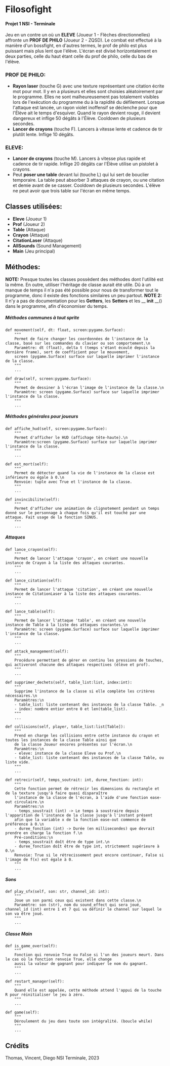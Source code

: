 # Filosofight

#### Projet 1 NSI - Terminale

Jeu en un contre un où un __ELEVE__ (Joueur 1 - Flèches directionnelles) affronte un __PROF DE PHILO__ (Joueur 2 - ZQSD).
Le combat est effectué à la manière d'un bossfight, en d'autres termes, le prof de philo est plus puissant mais plus lent que l'élève.
L'écran est divisé horizontalement en deux parties, celle du haut étant celle du prof de philo, celle du bas de l'élève.

### PROF DE PHILO:

- __Rayon laser__ (touche G) avec une texture représentant une citation écrite mot pour mot. Il y en a plusieurs et elles sont choisies aléatoirement par le programme. Elles ne sont malheureusement pas totalement visibles lors de l'exécution du programme du à la rapidité du défilement. Lorsque l'attaque est lancée, un rayon violet inoffensif se déclenche pour que l'Élève ait le temps d'esquiver. Quand le rayon devient rouge, il devient dangereux et inflige 50 dégâts à l'Élève. Cooldown de plusieurs secondes.
- __Lancer de crayons__ (touche F). Lancers à vitesse lente et cadence de tir plutôt lente. Inflige 10 dégâts.

### ELEVE:

- __Lancer de crayons__ (touche M). Lancers à vitesse plus rapide et cadence de tir rapide. Inflige 20 dégâts car l'Élève utilise un pistolet à crayons.
- Peut __poser une table__ devant lui (touche L) qui lui sert de bouclier temporaire. La table peut absorber 3 attaques de crayon, ou une citation et demie avant de se casser. Cooldown de plusieurs secondes. L'élève ne peut avoir que trois table sur l'écran en même temps.

## Classes utilisées:

- __Eleve__ (Joueur 1)
- __Prof__ (Joueur 2)
- __Table__ (Attaque)
- __Crayon__ (Attaque)
- __CitationLaser__ (Attaque)
- __AllSounds__ (Sound Management)
- __Main__ (Jeu principal)

## Méthodes:

__NOTE:__ Presque toutes les classes possèdent des méthodes dont l'utilité est la même. En outre, utiliser l'héritage de classe aurait été utile. Dû à un manque de temps il n'a pas été possible pour nous de transformer tout le programme, donc il existe des fonctions similaires un peu partout.
__NOTE 2:__ Il n'y a pas de documentation pour les __Getters__, les __Setters__ et les __ __init__ __() dans le programme, afin d'économiser du temps.

##### Méthodes communes à tout sprite

    def movement(self, dt: float, screen:pygame.Surface):
        """
        Permet de faire changer les coordonnées de l'instance de la classe, basé sur les commandes du clavier ou son comportement.\n
        Paramètre: dt (float), delta t (temps s'étant écoulé depuis la dernière frame), sert de coefficient pour le mouvement, 
        screen (pygame.Surface) surface sur laquelle imprimer l'instance de la classe.
        """
        ...
    
    def draw(self, screen:pygame.Surface):
        """
        Permet de dessiner à l'écran l'image de l'instance de la classe.\n
        Paramètre: screen (pygame.Surface) surface sur laquelle imprimer l'instance de la classe.
        """
        ...

##### Méthodes générales pour joueurs

    def affiche_hud(self, screen:pygame.Surface):
        """
        Permet d'afficher le HUD (affichage tête-haute).\n
        Paramètre:screen (pygame.Surface) surface sur laquelle imprimer l'instance de la classe.
        """
        ...

    def est_mort(self):
        """
        Permet de détecter quand la vie de l'instance de la classe est inférieure ou égale à 0.\n
        Renvoie: tuple avec True et l'instance de la classe.
        """
        ...

    def invincibilite(self):
        """
        Permet d'afficher une animation de clignotement pendant un temps donné sur le personnage à chaque fois qu'il est touché par une attaque. Fait usage de la fonction SINUS.
        """
        ...

##### Attaques

    def lance_crayon(self):
        """
        Permet de lancer l'attaque 'crayon', en créant une nouvelle instance de Crayon à la liste des attaques courantes.
        """
        ...

    def lance_citation(self):
        """
        Permet de lancer l'attaque 'citation', en créant une nouvelle instance de CitationLaser à la liste des attaques courantes.
        """
        ...

    def lance_table(self):
        """
        Permet de lancer l'attaque 'table', en créant une nouvelle instance de Table à la liste des attaques courantes.\n
        Paramètre: screen (pygame.Surface) surface sur laquelle imprimer l'instance de la classe.
        """
        ...

    def attack_management(self):
        """
        Procédure permettant de gérer en continu les pressions de touches, qui activeront chacune des attaques respectives (élève et prof).
        """
        ...

    def supprimer_dechets(self, table_list:list, index:int):
        """
        Supprime l'instance de la classe si elle complète les critères nécessaires.\n
        Paramètres:\n
        - table_list: liste contenant des instances de la classe Table. _n
        - index: nombre entier entre 0 et len(table_list).
        """
        ...

    def collisions(self, player, table_list:list[Table]):
        """
        Prend en charge les collisions entre cette instance du crayon et toutes les instances de la classe Table ainsi que
        de la classe Joueur encores présentes sur l'écran.\n
        Paramètres:\n
        - eleve: instance de la classe Eleve ou Prof.\n
        - table_list: liste contenant des instances de la classe Table, ou liste vide.
        """
        ...

    def retrecir(self, temps_soutrait: int, duree_fonction: int):
        """
        Cette fonction permet de rétrecir les dimensions du rectangle et de la texture jusqu'à faire quasi disparaître
        l'instance de la classe de l'écran, à l'aide d'une fonction ease-out circulaire.\n
        Paramètres:\n
        - temps_soustrait (int) -> Le temps à soustraire depuis l'apparition de l'instance de la classe jusqu'à l'instant présent
        afin que la variable x de la fonction ease-out commence de préférence à 0.\n
        - duree_fonction (int) -> Durée (en millisecondes) que devrait prendre en charge la fonction f.\n
        Pré-conditions:\n
        - temps_soustrait doît être de type int.\n
        - duree_fonction doît être de type int, strictement supérieure à 0.\n
        Renvoie: True si le rétrecissement peut encore continuer, False si l'image de f(x) est égale à 0.
        """
        ...

##### Sons

    def play_sfx(self, son: str, channel_id: int):
        """
        Joue un son parmi ceux qui existent dans cette classe.\n
        Paramètre: son (str), nom du sound_effect qui sera joué, channel_id (int) entre 1 et 7 qui va définir le channel sur lequel le son va être joué.
        """
        ...

##### Classe Main

    def is_game_over(self):
        """
        Fonction qui renvoie True ou False si l'un des joueurs meurt. Dans le cas où la fonction renvoie True, elle change
        aussi la valeur de gagnant pour indiquer le nom du gagnant.
        """
        ...

    def restart_manager(self):
        """
        Quand elle est appelée, cette méthode attend l'appui de la touche R pour réinitialiser le jeu à zéro.
        """
        ...

    def game(self):
        """
        Déroulement du jeu dans toute son intégralité. (boucle while)
        """
        ...

## Crédits

Thomas, Vincent, Diego
NSI Terminale, 2023